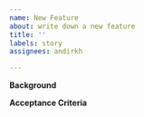 ```yaml
---
name: New Feature
about: write down a new feature
title: ''
labels: story
assignees: andirkh

---
```


**Background**

**Acceptance Criteria**
